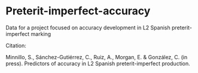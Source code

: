 # Preterit-imperfect-accuracy
Data for a project focused on accuracy development in L2 Spanish preterit-imperfect marking

Citation:

Minnillo, S., Sánchez-Gutiérrez, C., Ruiz, A., Morgan, E. & González, C. (in press).
Predictors of accuracy in L2 Spanish preterit-imperfect production.
